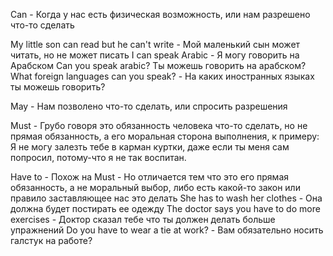 Can - Когда у нас есть физическая возможность, или нам разрешено что-то сделать

My little son can read but he can't write - Мой маленький сын может читать, но не может писать
I can speak Arabic - Я могу говорить на Арабском
Can you speak arabic? Ты можешь говорить на арабском?
What foreign languages can you speak? - На каких иностранных языках ты можешь говорить?

May - Нам позволено что-то сделать, или спросить разрешения

Must - Грубо говоря это обязанность человека что-то сделать, но не прямая обязанность, а его моральная сторона выполнения, к примеру:
Я не могу залезть тебе в карман куртки, даже если ты меня сам попросил, потому-что я не так воспитан.

Have to - Похож на Must - Но отличается тем что это его прямая обязанность, а не моральный выбор, либо есть какой-то закон или правило заставляющее нас это делать
She has to wash her clothes - Она должна будет постирать ее одежду
The doctor says you have to do more exercises - Доктор сказал тебе что ты должен делать больше упражнений
Do you have to wear a tie at work? - Вам обязательно носить галстук на работе?
